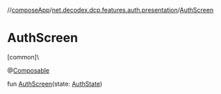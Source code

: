 //[composeApp](../../index.md)/[net.decodex.dcp.features.auth.presentation](index.md)/[AuthScreen](-auth-screen.md)

# AuthScreen

[common]\

@[Composable](https://developer.android.com/reference/kotlin/androidx/compose/runtime/Composable.html)

fun [AuthScreen](-auth-screen.md)(state: [AuthState](-auth-state/index.md))
